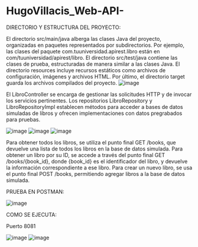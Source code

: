 # HugoVillacis_Web-API-

DIRECTORIO Y ESTRUCTURA DEL PROYECTO:

El directorio src/main/java alberga las clases Java del proyecto, organizadas en paquetes representados por subdirectorios. Por ejemplo, las clases del paquete com.tuuniversidad.apirest.libro están en com/tuuniversidad/apirest/libro. El directorio src/test/java contiene las clases de prueba, estructuradas de manera similar a las clases Java. El directorio resources incluye recursos estáticos como archivos de configuración, imágenes y archivos HTML. Por último, el directorio target guarda los archivos compilados del proyecto.
![image](https://github.com/HuGoVR13/HugoVillacis_Web-API-/assets/99736512/f3698bbc-99ed-4972-8a3e-45628ae14a60)



El LibroController se encarga de gestionar las solicitudes HTTP y de invocar los servicios pertinentes. Los repositorios LibroRepository y LibroRepositoryImpl establecen métodos para acceder a bases de datos simuladas de libros y ofrecen implementaciones con datos pregrabados para pruebas.

![image](https://github.com/HuGoVR13/HugoVillacis_Web-API-/assets/99736512/778441b1-0518-475a-b615-c2383a2237fa)
![image](https://github.com/HuGoVR13/HugoVillacis_Web-API-/assets/99736512/215f5fa9-b8eb-4170-84c7-90318c5b4e79)
![image](https://github.com/HuGoVR13/HugoVillacis_Web-API-/assets/99736512/142da9cf-6550-4293-8181-584c2fcfa50a)



Para obtener todos los libros, se utiliza el punto final GET /books, que devuelve una lista de todos los libros en la base de datos simulada.
Para obtener un libro por su ID, se accede a través del punto final GET /books/{book_id}, donde {book_id} es el identificador del libro, y devuelve la información correspondiente a ese libro.
Para crear un nuevo libro, se usa el punto final POST /books, permitiendo agregar libros a la base de datos simulada.




PRUEBA EN POSTMAN:


![image](https://github.com/HuGoVR13/HugoVillacis_Web-API-/assets/99736512/dd779dbe-6208-40c7-8b57-4b22b8a19736)




COMO SE EJECUTA:

Puerto 8081



![image](https://github.com/HuGoVR13/HugoVillacis_Web-API-/assets/99736512/3d9e41b4-c646-4b28-9a89-1f126b152cdc)
![image](https://github.com/HuGoVR13/HugoVillacis_Web-API-/assets/99736512/61431c31-d506-4701-8f5c-953939e9acde)

